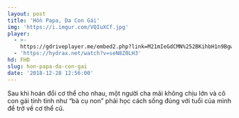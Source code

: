```yaml
---
layout: post
title: 'Hồn Papa, Da Con Gái'
img: 'https://i.imgur.com/VQIuXCf.jpg'
player:
  - >-
    https://gdriveplayer.me/embed2.php?link=M21mIeGdCMN%252BKihbH1n9BgwvaVNbv4TQx1%252FBMeZdq7w15DsfKm8JfK6hpl9KxGnU%252FyARUB2lbTc6r3do3OKJBqSaxpGGDbzzw0rHXxe%252FqpbJ36ma4s5mT4KY%252BWA1knG0jYt3oPyBYbm6ImpJpv%252B98zpGg%252BZ6gpqCtkZ5sPfgepgaRcpzZC2Dz%252Fp1mFutJNoBcV2llJ%252FazJ4dViPE9T2ttx
  - 'https://hydrax.net/watch?v=seN8Z0LH3'
hd: FHD
slug: hon-papa-da-con-gai
date: '2018-12-28 12:56:00'
---
```

Sau khi hoán đổi cơ thể cho nhau, một người cha mãi không chịu lớn và cô con gái tính tình như “bà cụ non” phải học cách sống đúng với tuổi của mình để trở về cơ thể cũ.
